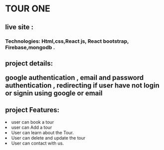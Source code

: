 # TOUR ONE

## live site : 
### Technologies: Html,css,React js, React bootstrap, Firebase,mongodb  .

## project details: <p>google authentication , email and password authentication , redirecting if user have not login or signin using google or email</p>



## project Features: 
<li> user can book a tour</li>
<li> user can Add a tour </li>
<li> User can learn about the Tour.</li>
<li> User can delete and update the tour</li>
<li> User can contact with us.</li>